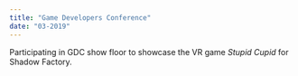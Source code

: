 ```yaml
---
title: "Game Developers Conference"
date: "03-2019"
---
```


Participating in GDC show floor to showcase the VR game *Stupid Cupid* for Shadow Factory.
